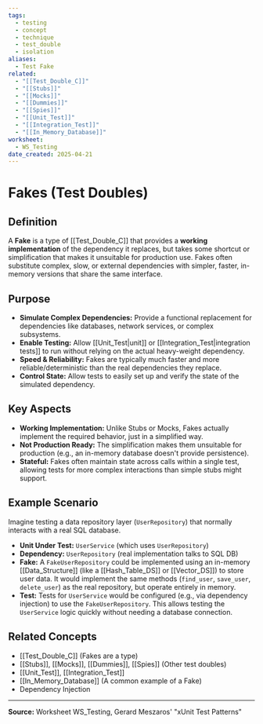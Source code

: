 ```yaml
---
tags:
  - testing
  - concept
  - technique
  - test_double
  - isolation
aliases:
  - Test Fake
related:
  - "[[Test_Double_C]]"
  - "[[Stubs]]"
  - "[[Mocks]]"
  - "[[Dummies]]"
  - "[[Spies]]"
  - "[[Unit_Test]]"
  - "[[Integration_Test]]"
  - "[[In_Memory_Database]]"
worksheet:
  - WS_Testing
date_created: 2025-04-21
---
```

# Fakes (Test Doubles)

## Definition

A **Fake** is a type of [[Test_Double_C]] that provides a **working implementation** of the dependency it replaces, but takes some shortcut or simplification that makes it unsuitable for production use. Fakes often substitute complex, slow, or external dependencies with simpler, faster, in-memory versions that share the same interface.

## Purpose

- **Simulate Complex Dependencies:** Provide a functional replacement for dependencies like databases, network services, or complex subsystems.
- **Enable Testing:** Allow [[Unit_Test|unit]] or [[Integration_Test|integration tests]] to run without relying on the actual heavy-weight dependency.
- **Speed & Reliability:** Fakes are typically much faster and more reliable/deterministic than the real dependencies they replace.
- **Control State:** Allow tests to easily set up and verify the state of the simulated dependency.

## Key Aspects

- **Working Implementation:** Unlike Stubs or Mocks, Fakes actually implement the required behavior, just in a simplified way.
- **Not Production Ready:** The simplification makes them unsuitable for production (e.g., an in-memory database doesn't provide persistence).
- **Stateful:** Fakes often maintain state across calls within a single test, allowing tests for more complex interactions than simple stubs might support.

## Example Scenario

Imagine testing a data repository layer (`UserRepository`) that normally interacts with a real SQL database.

- **Unit Under Test:** `UserService` (which uses `UserRepository`)
- **Dependency:** `UserRepository` (real implementation talks to SQL DB)
- **Fake:** A `FakeUserRepository` could be implemented using an in-memory [[Data_Structure]] (like a [[Hash_Table_DS]] or [[Vector_DS]]) to store user data. It would implement the same methods (`find_user`, `save_user`, `delete_user`) as the real repository, but operate entirely in memory.
- **Test:** Tests for `UserService` would be configured (e.g., via dependency injection) to use the `FakeUserRepository`. This allows testing the `UserService` logic quickly without needing a database connection.

## Related Concepts
- [[Test_Double_C]] (Fakes are a type)
- [[Stubs]], [[Mocks]], [[Dummies]], [[Spies]] (Other test doubles)
- [[Unit_Test]], [[Integration_Test]]
- [[In_Memory_Database]] (A common example of a Fake)
- Dependency Injection

---
**Source:** Worksheet WS_Testing, Gerard Meszaros' "xUnit Test Patterns"